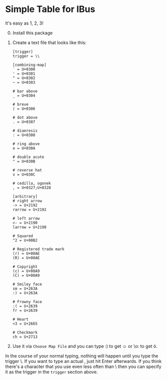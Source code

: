 # Simple Table for IBus
It's easy as 1, 2, 3!

0. Install this package

0. Create a text file that looks like this:
	```
	[trigger]
	trigger = \\

	[combining-map]
	` = U+0300
	' = U+0301
	^ = U+0302
	~ = U+0303

	# bar above
	_ = U+0304

	# breve
	( = U+0306

	# dot above
	. = U+0307

	# diaeresis
	: = U+0308

	# ring above
	o = U+030A

	# double acute
	" = U+030B

	# reverse hat
	v = U+030C

	# cedilla, ogonek
	, = U+0327;U+0328

	[arbitrary]
	# right arrow
	-> = U+2192
	rarrow = U+2192

	# left arrow
	<- = U+2190
	larrow = U+2190

	# Squared
	^2 = U+00B2

	# Registered trade mark
	(r) = U+00AE
	(R) = U+00AE

	# Copyright
	(c) = U+00A9
	(C) = U+00A9

	# Smiley face
	sm = U+263A
	:) = U+263A

	# Frowny face
	:( = U+2639
	fr = U+2639

	# Heart
	<3 = U+2665

	# Checkmark
	ch = U+2713
	```

0. Use it via ```Choose Map File``` and you can type \:) to get ☺ or \o: to get ö.

In the course of your normal typing, nothing will happen until you type the trigger \\. If you want to type an actual \, just hit Enter afterwards. If you think there's a character that you use even less often than \ then you can specify it as the trigger in the ```trigger``` section above.
